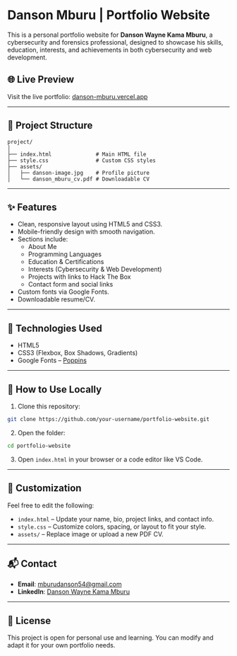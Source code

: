 # Danson Mburu | Portfolio Website

This is a personal portfolio website for **Danson Wayne Kama Mburu**, a cybersecurity and forensics professional, designed to showcase his skills, education, interests, and achievements in both cybersecurity and web development.

## 🌐 Live Preview

Visit the live portfolio: [danson-mburu.vercel.app](https://danson-mburu.vercel.app/)

---

## 📁 Project Structure

```
project/
│
├── index.html              # Main HTML file
├── style.css               # Custom CSS styles
├── assets/
│   ├── danson-image.jpg    # Profile picture
│   └── danson_mburu_cv.pdf # Downloadable CV
```

---

## ✨ Features

- Clean, responsive layout using HTML5 and CSS3.
- Mobile-friendly design with smooth navigation.
- Sections include:
  - About Me
  - Programming Languages
  - Education & Certifications
  - Interests (Cybersecurity & Web Development)
  - Projects with links to Hack The Box
  - Contact form and social links
- Custom fonts via Google Fonts.
- Downloadable resume/CV.

---

## 🚀 Technologies Used

- HTML5
- CSS3 (Flexbox, Box Shadows, Gradients)
- Google Fonts – [Poppins](https://fonts.google.com/specimen/Poppins)

---

## 📌 How to Use Locally

1. Clone this repository:

```bash
git clone https://github.com/your-username/portfolio-website.git
```

2. Open the folder:

```bash
cd portfolio-website
```

3. Open `index.html` in your browser or a code editor like VS Code.

---

## 📝 Customization

Feel free to edit the following:

- `index.html` – Update your name, bio, project links, and contact info.
- `style.css` – Customize colors, spacing, or layout to fit your style.
- `assets/` – Replace image or upload a new PDF CV.

---

## 📬 Contact

- **Email**: [mburudanson54@gmail.com](mailto:mburudanson54@gmail.com)
- **LinkedIn**: [Danson Wayne Kama Mburu](https://www.linkedin.com/in/danson-wayne-kamau-mburu/)

---

## 📄 License

This project is open for personal use and learning. You can modify and adapt it for your own portfolio needs.
